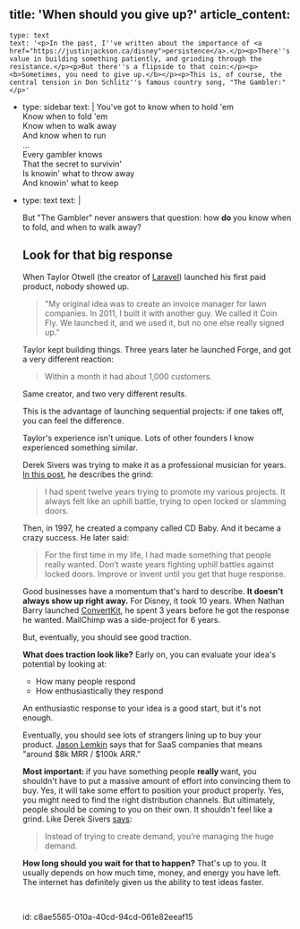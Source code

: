 title: 'When should you give up?'
article_content:
  -
    type: text
    text: '<p>In the past, I''ve written about the importance of <a href="https://justinjackson.ca/disney">persistence</a>.</p><p>There''s value in building something patiently, and grinding through the resistance.</p><p>But there''s a flipside to that coin:</p><p><b>Sometimes, you need to give up.</b></p><p>This is, of course, the central tension in Don Schlitz''s famous country song, "The Gambler:"</p>'
  -
    type: sidebar
    text: |
      You've got to know when to hold 'em<br>
      Know when to fold 'em<br>
      Know when to walk away<br>
      And know when to run<br>
      ...<br>
      Every gambler knows<br>
      That the secret to survivin'<br>
      Is knowin' what to throw away<br>
      And knowin' what to keep
  -
    type: text
    text: |
      <p>But "The Gambler" never answers that question: how <b>do </b>you know when to fold, and when to walk away?</p><h2>Look for that big response</h2><p>When Taylor Otwell (the creator of <a href="https://laravel.com/">Laravel</a>) launched his first paid product, nobody showed up.</p><blockquote><p>"My original idea was to create an invoice manager for lawn companies. In 2011, I built it with another guy. We called it Coin Fly. We launched it, and we used it, but no one else really signed up."</p></blockquote><p>Taylor kept building things. Three years later he launched Forge, and got a very different reaction:</p><blockquote><p>Within a month it had about 1,000 customers.</p></blockquote><p>Same creator, and two very different results.</p><p>This is the advantage of launching sequential projects: if one takes off, you can feel the difference.</p><p>Taylor's experience isn't unique. Lots of other founders I know experienced something similar.</p><p>Derek Sivers was trying to make it as a professional musician for years. <a href="https://sivers.org/hitswitch">In this post</a>, he describes the grind:</p><blockquote><p>I had spent twelve years trying to promote my various projects. It always felt like an uphill battle, trying to open locked or slamming doors.</p></blockquote><p>Then, in 1997, he created a company called CD Baby. And it became a crazy success. He later said:</p><blockquote><p>For the first time in my life, I had made something that people really wanted. Don’t waste years fighting uphill battles against locked doors. Improve or invent until you get that huge response.</p></blockquote><p>Good businesses have a momentum that's hard to describe. <b>It doesn't always show up right away.</b> For Disney, it took 10 years. When Nathan Barry launched&nbsp;<a href="http://mbsy.co/convertkit/75552">ConvertKit</a>, he spent 3 years before he got the response he wanted. MailChimp was a side-project for 6 years.</p><p>But, eventually, you should see good traction.&nbsp;&nbsp;</p><p><b>What does traction look like?</b> Early on, you can evaluate your idea's potential by looking at:</p><ul><li>How many people respond</li><li>How enthusiastically they respond</li></ul><p>An enthusiastic response to your idea is a good start, but it's not enough.
      
      Eventually, you should see lots of strangers lining up to buy your product.&nbsp;<a href="https://twitter.com/jasonlk/status/1081363657328492545">Jason Lemkin</a>&nbsp;says that for SaaS companies that means "around $8k MRR / $100k ARR."</p><p><b>Most important:&nbsp;</b>if you have something people <b>really </b>want, you shouldn't have to put a massive amount of effort into convincing them to buy. Yes, it will take some effort to position your product properly. Yes, you might need to find the right distribution channels. But ultimately, people should be coming to you on their own. It shouldn't feel like a grind. Like Derek Sivers <a href="https://sivers.org/hitswitch">says</a>:</p><blockquote><p>Instead of trying to create demand, you’re managing the huge demand.</p></blockquote><p><b>How long should you wait for that to happen?</b>&nbsp;That's up to you. It usually depends on how much time, money, and energy you have left. The internet has definitely given us the ability to test ideas faster.</p><p><br></p>
id: c8ae5565-010a-40cd-94cd-061e82eeaf15

